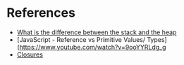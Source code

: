 # References

- [What is the difference between the stack and the heap](https://www.quora.com/What-is-the-difference-between-the-stack-and-the-heap)
- [JavaScript - Reference vs Primitive Values/ Types](https://www.youtube.com/watch?v=9ooYYRLdg_g
- [Closures](https://developer.mozilla.org/pt-BR/docs/Web/JavaScript/Guide/Closures)
